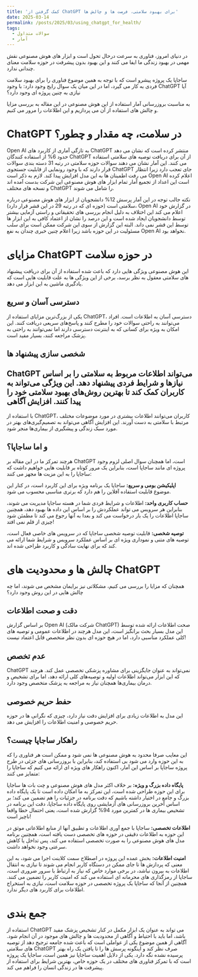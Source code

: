 ```yaml
---
title: 'کمک گرفتن از ChatGPT برای بهبود سلامتی، فرصت ها و چالش ها'
date: 2025-03-14
permalink: /posts/2025/03/using_chatgpt_for_health/
tags:
  - سوالات متداول
  - آمار
---
```


در دنیای امروز، فناوری به سرعت درحال تحول است و ابزار های هوش مصنوعی نقش مهمی در بهبود زندگی ما ایفا می کنند و این بهبود بدون پیشرفت در حوزه سلامت معنای چندانی ندارد.

ساجاپا یک پروژه پیشرو است که با توجه به همین موضوع فناوری را برای بهبود سلامت فردی به کار می گیرد، اما در این میان یک سوال رایج وجود دارد: با وجود ChatGPT آیا نیازی به چنین پروژه ای وجود دارد؟

به مناسبت بروزرسانی آمار استفاده از این هوش مصنوعی در این مقاله به بررسی مزایا و چالش های استفاده از آن می پردازیم و این اطلاعات را مرور می کنیم.

ChatGPT در سلامت، چه مقدار و چطور؟
====
Open AI به تازگی آماری از کاربرد های ChatGPT منتشر کرده است که نشان می دهد حدود 6% از استفاده کنندگان  ChatGPT از آن برای دریافت توصیه های سلامتی استفاده می کنند. این آمار نشان می دهند سوالات حوزه سلامتی در رتبه 31 دسته بندی سوالات قرار دارند که با وجود رونمایی از قابلیت جستجوی ChatGPT جای تعجب دارد زیرا انتظار می رفت اطمینان ها به این مدل افزایش پیدا کند. لازم به ذکر است Open AI اعلام کرده است این اعداد از تجمیع آمار تمام ابزار های هوش مصنوعی این شرکت بدست آمده اند و نسخه های مختلف ChatGPT را شامل می شوند.

نکته جالب توجه در این آمار پرسش 12% دانشجویان از ابزار های هوش مصنوعی درباره سلامتی است (حوزه ای که در رتبه 29 در این قشر قرار دارد)، Open AI در گزارش خود اعلام می کند این اختلاف به دلیل انجام بررسی های تحقیقاتی و راستی آزمایی بیشتر توسط دانشجویان ایجاد شده است و این درصد را نشان از اعتماد کافی به این ابزار ها توسط این قشر نمی داند. البته این گزارش از سوی این شرکت ممکن است برای سلب مسئولیت در این حوزه باشد زیرا اعلام چنین خبری چندان به نفع Open AI نخواهد بود.

مزایای ChatGPT در حوزه سلامت
====
این هوش مصنوعی ویژگی هایی دارد که باعث شده استفاده از آن برای دریافت پیشنهاد های سلامتی معقول به نظر برسد، برخی از این ویژگی ها به علت قابلیت هایی است که یادگیری ماشین به این ابزار می دهد.
 
دسترسی آسان و سریع
----
یکی از بزرگ‌ترین مزایای استفاده از ChatGPT، دسترسی آسان به اطلاعات است. افراد می‌توانند به راحتی سوالات خود را مطرح کنند و پاسخ‌های سریعی دریافت کنند. این امکان به ویژه برای کسانی که به اینترنت دسترسی دارند اما نمی‌توانند به راحتی به پزشک مراجعه کنند، بسیار مفید است.

شخصی سازی پیشنهاد ها
----
ChatGPT می‌تواند اطلاعات مربوط به سلامتی را بر اساس نیازها و شرایط فردی پیشنهاد دهد. این ویژگی می‌تواند به کاربران کمک کند تا بهترین روش‌های بهبود سلامتی خود را پیدا کنند.
افزایش آگاهی
----
با استفاده از ChatGPT، کاربران می‌توانند اطلاعات بیشتری در مورد موضوعات مختلف مرتبط با سلامتی به دست آورند. این افزایش آگاهی می‌تواند به تصمیم‌گیری‌های بهتر در مورد سبک زندگی و پیشگیری از بیماری‌ها منجر شود.


و اما ساجاپا؟
----
هرچند تمرکز ما در این مقاله بر ChatGPT است، اما همچنان سوال اصلی لزوم وجود پروژه ای مانند ساجاپا است، بنابراین یک مرور کوتاه بر قابلیت هایی خواهیم داشت که ساجاپا را به این مزیت ها مجهز می کنند:

**اپلیکیشن بومی و سریع:** ساجاپا یک برنامه ویژه برای این کاربرد است، در کنار این موضوع قابلیت استفاده آفلاین را هم دارد که برتری مناسبی محسوب می شود.

**حساب کاربری واحد:** اطلاعات و شرایط فردی شما در هسته ساجاپا مدیریت می شوند، بنابراین هر سرویس می تواند عملکردش را بر اساس این داده ها بهبود دهد، همچنین ساجاپا اطلاعات را یک بار درخواست می کند و بعدا به آنها رجوع می کند تا مطمئن شود چیزی از قلم نمی افتد!

**توصیه شخصی:** قابلیت توصیه شخصی ساجاپا که در سرویس های خاصی فعال است، توصیه های متنی و نموداری ویژه ای بر اساس عملکرد سرویس و شرایط شما ارائه می کند که برای نهایت سادگی و کاربرد طراحی شده اند.


چالش ها و محدودیت های ChatGPT
====
همچنان که مزایا را بررسی می کنیم، مشکلاتی نیز برایمان مشخص می شوند، اما چه چالش هایی در این روش وجود دارد؟


دقت و صحت اطلاعات
----
بر اساس گزارش Open AI (شرکت مالک ChatGPT) صحت اطلاعات ارائه شده توسط این مدل بسیار بحث برانگیز است، این مدل هرچند در اطلاعات عمومی و توصیه های کلی عملکرد مناسبی دارد، اما در هیچ حوزه ای بدون نظر متخصص قابل اعتماد نیست!

عدم تخصص
----
ChatGPT نمی‌تواند به عنوان جایگزینی برای مشاوره پزشکی تخصصی عمل کند. هرچند که این ابزار می‌تواند اطلاعات اولیه و توصیه‌های کلی ارائه دهد، اما برای تشخیص و درمان بیماری‌ها همچنان نیاز به مراجعه به پزشک متخصص وجود دارد.

حفط حریم خصوصی
----
این مدل به اطلاعات زیادی برای افزایش دقت نیاز دارد، چیزی که نگرانی ها در حوزه حریم خصوصی و امنیت اطلاعات را افزایش می دهد.

راهکار ساجاپا چیست؟
----
این معایب صرفا محدود به هوش مصنوعی ها نمی شود و ممکن است هر فناوری را که به این حوزه وارد می شود بی استفاده کند، بنابراین با بروزرسانی های جزئی در طرح پروژه ساجاپا بر اساس این آمار، اکنون راهکار های ویژه ای ارائه می کنیم که ساجاپا را متمایز می کنند:

**پایگاه داده بزرگ و ویژه:** بر خلاف اکثر مدل های هوش مصنوعی و چت بات ها ساجاپا برای این حوزه طراحی شده است، این تمرکز به ما امکان داده است تا یک پایگاه داده بزرگ و جامع در اختیار داشته باشیم که دقت برنامه در جزئیات را هم تضمین می کند؛ بر اساس آخرین بروزرسانی های آزمایشی روی پایگاه داده ساجاپا، دقت این برنامه در تشخیص بیماری ها در کمترین مورد 94% گزارش شده است، یعنی احتمال خطا واقعا ناچیز است!

**اطلاعات تخصصی:** ساجاپا با جمع آوری اطلاعات و تطبیق آنها از منابع اطلاعاتی موثق در این حوزه به اطلاعات دقیقی در حوزه های تخصصی دست یافته است، همچنین برنامه مدل های هوش مصنوعی را به صورت تخصصی استفاده می کند، پس تداخل یا کاهش سرعتی وجود نخواهد داشت.

**امنیت اطلاعات:** بخش عمده این پروژه در اصطلاح سمت کلاینت اجرا می شود، به این معنی که پردازش ها تا جای ممکن در دستگاه کاربر انجام می شوند تا نیازی به انتقال اطلاعات به بیرون نباشد، در برخی موارد خاص که نیاز به ارتباط با سرور ضروری است، ساجاپا از رمزگذاری های محرمانه ای استفاده می کند که امنیت کاربر را تضمین می کنند. همچنین از آنجا که ساجاپا یک پروژه تخصصی در حوزه سلامت است، نیازی به استخراج اطلاعات برای کاربرد های دیگر ندارد.

جمع بندی
====
استفاده از ChatGPT می تواند به عنوان یک ابزار مکمل در کنار تشخیص پزشک مفید باشد، اما باید با احتیاط و آگاهی از محدودیت ها و چالش های موجود در آن انجام شود. آگاهی از همین موضوع یکی از عواملی است که باعث شده جامعه ترجیح دهد از توصیه های سلامتی ChatGPT صرف نظر کند و اینگونه پرسش ها را تا یافتن یک راه بهتر پرسیده نشده نگه دارد. یکی از دلایل اهمیت ساجاپا نیز همین است، ساجاپا یک پروژه است که با تمرکز فناوری های مختلف در یک حوزه خاص، بهترین شرایط برای استفاده از پیشرفت ها در زندگی انسان را فراهم می کند.
